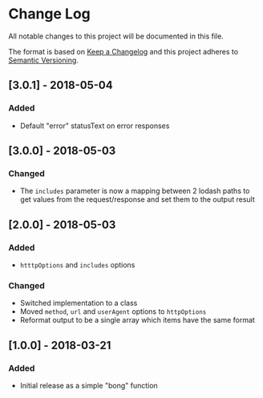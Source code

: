 # Change Log

All notable changes to this project will be documented in this file.

The format is based on [Keep a Changelog](http://keepachangelog.com/)
and this project adheres to [Semantic Versioning](http://semver.org/).

## [3.0.1] - 2018-05-04

### Added

- Default "error" statusText on error responses

## [3.0.0] - 2018-05-03

### Changed

- The `includes` parameter is now a mapping between 2 lodash paths to get values from the request/response and set them to the output result

## [2.0.0] - 2018-05-03

### Added

- `htttpOptions` and `includes` options

### Changed

- Switched implementation to a class
- Moved `method`, `url` and `userAgent` options to `httpOptions`
- Reformat output to be a single array which items have the same format

## [1.0.0] - 2018-03-21

### Added

- Initial release as a simple "bong" function
